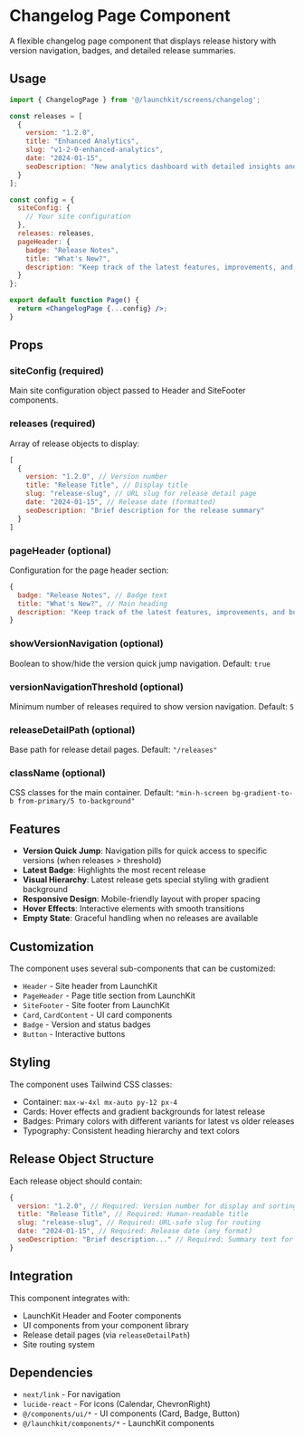# Changelog Page Component

A flexible changelog page component that displays release history with version navigation, badges, and detailed release summaries.

## Usage

```jsx
import { ChangelogPage } from '@/launchkit/screens/changelog';

const releases = [
  {
    version: "1.2.0",
    title: "Enhanced Analytics",
    slug: "v1-2-0-enhanced-analytics",
    date: "2024-01-15",
    seoDescription: "New analytics dashboard with detailed insights and improved performance tracking."
  }
];

const config = {
  siteConfig: {
    // Your site configuration
  },
  releases: releases,
  pageHeader: {
    badge: "Release Notes",
    title: "What's New?",
    description: "Keep track of the latest features, improvements, and bug fixes"
  }
};

export default function Page() {
  return <ChangelogPage {...config} />;
}
```

## Props

### siteConfig (required)
Main site configuration object passed to Header and SiteFooter components.

### releases (required)
Array of release objects to display:

```jsx
[
  {
    version: "1.2.0", // Version number
    title: "Release Title", // Display title
    slug: "release-slug", // URL slug for release detail page
    date: "2024-01-15", // Release date (formatted)
    seoDescription: "Brief description for the release summary"
  }
]
```

### pageHeader (optional)
Configuration for the page header section:

```jsx
{
  badge: "Release Notes", // Badge text
  title: "What's New?", // Main heading
  description: "Keep track of the latest features, improvements, and bug fixes" // Subtitle
}
```

### showVersionNavigation (optional)
Boolean to show/hide the version quick jump navigation. Default: `true`

### versionNavigationThreshold (optional) 
Minimum number of releases required to show version navigation. Default: `5`

### releaseDetailPath (optional)
Base path for release detail pages. Default: `"/releases"`

### className (optional)
CSS classes for the main container. Default: `"min-h-screen bg-gradient-to-b from-primary/5 to-background"`

## Features

- **Version Quick Jump**: Navigation pills for quick access to specific versions (when releases > threshold)
- **Latest Badge**: Highlights the most recent release
- **Visual Hierarchy**: Latest release gets special styling with gradient background
- **Responsive Design**: Mobile-friendly layout with proper spacing
- **Hover Effects**: Interactive elements with smooth transitions
- **Empty State**: Graceful handling when no releases are available

## Customization

The component uses several sub-components that can be customized:

- `Header` - Site header from LaunchKit
- `PageHeader` - Page title section from LaunchKit  
- `SiteFooter` - Site footer from LaunchKit
- `Card`, `CardContent` - UI card components
- `Badge` - Version and status badges
- `Button` - Interactive buttons

## Styling

The component uses Tailwind CSS classes:
- Container: `max-w-4xl mx-auto py-12 px-4`
- Cards: Hover effects and gradient backgrounds for latest release
- Badges: Primary colors with different variants for latest vs older releases
- Typography: Consistent heading hierarchy and text colors

## Release Object Structure

Each release object should contain:

```jsx
{
  version: "1.2.0", // Required: Version number for display and sorting
  title: "Release Title", // Required: Human-readable title
  slug: "release-slug", // Required: URL-safe slug for routing
  date: "2024-01-15", // Required: Release date (any format)
  seoDescription: "Brief description..." // Required: Summary text for cards
}
```

## Integration

This component integrates with:
- LaunchKit Header and Footer components
- UI components from your component library
- Release detail pages (via `releaseDetailPath`)
- Site routing system

## Dependencies

- `next/link` - For navigation
- `lucide-react` - For icons (Calendar, ChevronRight)
- `@/components/ui/*` - UI components (Card, Badge, Button)
- `@/launchkit/components/*` - LaunchKit components